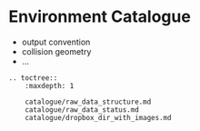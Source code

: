 # Environment Catalogue

- output convention
- collision geometry
- ...

```{eval-rst}
.. toctree::
    :maxdepth: 1
    
    catalogue/raw_data_structure.md
    catalogue/raw_data_status.md
    catalogue/dropbox_dir_with_images.md
```

